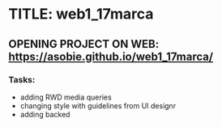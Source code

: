 # TITLE: web1_17marca

## OPENING PROJECT ON WEB: https://asobie.github.io/web1_17marca/

### Tasks:
- adding RWD media queries
- changing style with guidelines from UI designr
- adding backed 
